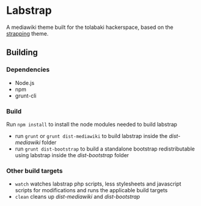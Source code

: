 # Labstrap

A mediawiki theme built for the tolabaki hackerspace, based on the [strapping](https://github.com/OSAS/strapping-mediawiki) theme.

## Building

### Dependencies

* Node.js
* npm
* grunt-cli

### Build

Run `npm install` to install the node modules needed to build labstrap

* run `grunt` or `grunt dist-mediawiki` to build labstrap inside the _dist-mediawiki_ folder
* run `grunt dist-bootstrap` to build a standalone bootstrap redistributable using labstrap inside the _dist-bootstrap_ folder

### Other build targets

* `watch` watches labstrap php scripts, less stylesheets and javascript scripts for modifications and runs the applicable build targets
* `clean` cleans up _dist-mediawiki_ and _dist-bootstrap_

